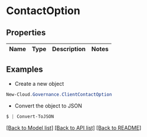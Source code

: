 # ContactOption
## Properties

Name | Type | Description | Notes
------------ | ------------- | ------------- | -------------

## Examples

- Create a new object
```powershell
New-Cloud.Governance.ClientContactOption 
```

- Convert the object to JSON
```powershell
$ | Convert-ToJSON
```


[[Back to Model list]](../README.md#documentation-for-models) [[Back to API list]](../README.md#documentation-for-api-endpoints) [[Back to README]](../README.md)

